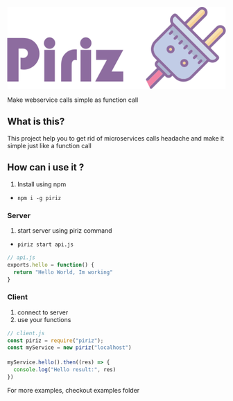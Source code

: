 ![Piriz](/assets/logoV1.2.land.png)

Make webservice calls simple as function call

## What is this?
This project help you to get rid of microservices calls headache and make it simple just like a function call

## How can i use it ?
1. Install using npm
  - `npm i -g piriz`

### Server
1. start server using piriz command
  - `piriz start api.js`
```js
// api.js
exports.hello = function() {
  return "Hello World, Im working"
}
```

### Client
1. connect to server
2. use your functions
```js
// client.js
const piriz = require("piriz");
const myService = new piriz("localhost")

myService.hello().then((res) => {
  console.log("Hello result:", res)
})

```


For more examples, checkout examples folder

